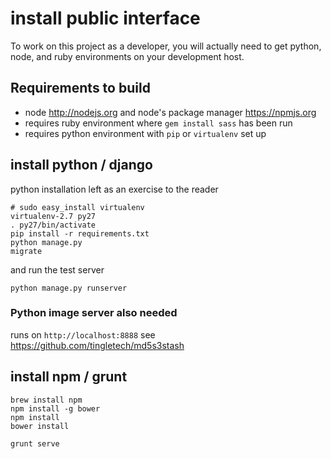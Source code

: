 # install public interface

To work on this project as a developer, you will actually need to
get python, node, and ruby environments on your development host.

## Requirements to build

 * node http://nodejs.org and node's package manager https://npmjs.org
 * requires ruby environment where `gem install sass` has been run
 * requires python environment with `pip` or `virtualenv` set up

## install python / django

python installation left as an exercise to the reader

```
# sudo easy_install virtualenv
virtualenv-2.7 py27
. py27/bin/activate
pip install -r requirements.txt
python manage.py
migrate
```

and run the test server

```
python manage.py runserver
```

### Python image server also needed

runs on `http://localhost:8888` see https://github.com/tingletech/md5s3stash

## install npm / grunt

```
brew install npm
npm install -g bower
npm install
bower install
```

```
grunt serve
```

